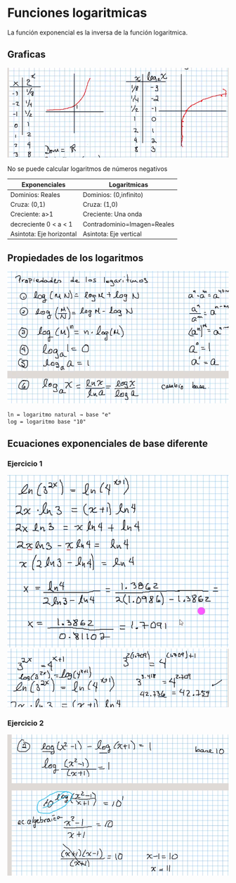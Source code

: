 # Funciones logaritmicas

La función exponencial es la inversa de la función logaritmica.

## Graficas

![graficas](./img/2021-10-27-08-55.png)

No se puede calcular logaritmos de números negativos

Exponenciales | Logaritmicas
--- | ---
Dominios: Reales | Dominios: (0,infinito)
Cruza: (0,1) | Cruza: (1,0)
Creciente: a>1 | Creciente: Una onda
decreciente 0 < a < 1 | Contradominio=Imagen=Reales
Asintota: Eje horizontal | Asintota: Eje vertical

## Propiedades de los logaritmos

![propiedades](./img/2021-10-27-09-02.png)

    ln = logaritmo natural → base "e"
    log = logaritmo base "10"

## Ecuaciones exponenciales de base diferente

### Ejercicio 1

![propiedades](./img/2021-10-27-09-12.png)
![propiedades](./img/2021-10-27-09-20.png)

### Ejercicio 2

![propiedades](./img/2021-10-27-09-22.png)

